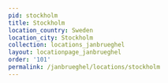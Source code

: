 ```yaml
---
pid: stockholm
title: Stockholm
location_country: Sweden
location_city: Stockholm
collection: locations_janbrueghel
layout: locationpage_janbrueghel
order: '101'
permalink: /janbrueghel/locations/stockholm
---
```

